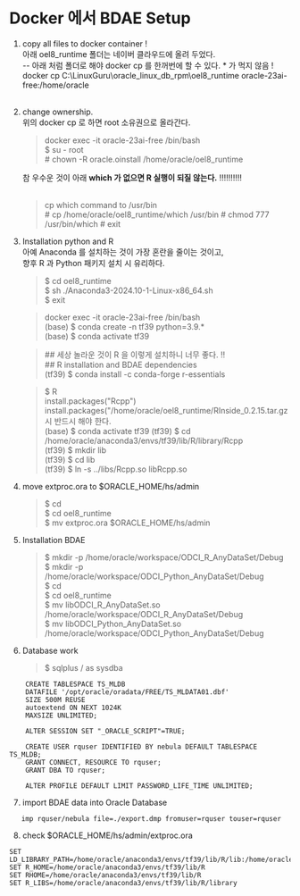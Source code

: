 # Docker 에서 BDAE Setup

1.  copy all files to docker container !<br>
    아래 oel8_runtime 폴더는 네이버 클라우드에 올려 두었다.<br>
    -- 아래 처럼 폴더로 해야 docker cp 를 한꺼번에 할 수 있다. * 가 먹지 않음 !<br>
    docker cp C:\LinuxGuru\oracle_linux_db_rpm\oel8_runtime oracle-23ai-free:/home/oracle<br><br>

2.  change ownership.<br>
    위의 docker cp 로 하면 root 소유권으로 올라간다.<br>
    > docker exec -it oracle-23ai-free /bin/bash<br>
    > $ su - root<br>
    > \# chown -R oracle.oinstall /home/oracle/oel8_runtime<br>
    
    참 우수운 것이 아래 **which 가 없으면 R 실행이 되질 않는다.** !!!!!!!!!!<br><br>
    > cp which command to /usr/bin<br>
    > \# cp /home/oracle/oel8_runtime/which /usr/bin
    > \# chmod 777 /usr/bin/which
    > \# exit

3. Installation python and R<br>
    아예 Anaconda 를 설치하는 것이 가장 혼란을 줄이는 것이고,<br>
    향후 R 과 Python 패키지 설치 시 유리하다.<br>
    > $ cd oel8_runtime<br>
    > $ sh ./Anaconda3-2024.10-1-Linux-x86_64.sh<br>
    > $ exit<br>

    > docker exec -it oracle-23ai-free /bin/bash<br>
    > (base) $ conda create -n tf39 python=3.9.*<br>
    > (base) $ conda activate tf39<br>
    
    > \## 세상 놀라운 것이 R 을 이렇게 설치하니 너무 좋다. !!<br>
    > \## R installation and BDAE dependencies<br>
    > (tf39)  $ conda install -c conda-forge r-essentials<br>

    > $ R<br>
    > install.packages("Rcpp")<br>
    > install.packages("/home/oracle/oel8_runtime/RInside_0.2.15.tar.gz시 반드시 해야 한다.<br>
    > (base)  $ conda activate tf39
    > (tf39)  $ cd /home/oracle/anaconda3/envs/tf39/lib/R/library/Rcpp<br>
    > (tf39)  $ mkdir lib<br>
    > (tf39)  $ cd lib<br>
    > (tf39)  $ ln -s ../libs/Rcpp.so libRcpp.so<br>
    

4.  move extproc.ora to $ORACLE_HOME/hs/admin<br>

    > $ cd<br>
    > $ cd oel8_runtime<br>
    > $ mv extproc.ora  $ORACLE_HOME/hs/admin<br>

5. Installation BDAE<br>
    > $ mkdir -p /home/oracle/workspace/ODCI_R_AnyDataSet/Debug<br>
    > $ mkdir -p /home/oracle/workspace/ODCI_Python_AnyDataSet/Debug<br>
    > $ cd <br>
    > $ cd oel8_runtime<br>
    > $ mv libODCI_R_AnyDataSet.so /home/oracle/workspace/ODCI_R_AnyDataSet/Debug<br>
    > $ mv libODCI_Python_AnyDataSet.so /home/oracle/workspace/ODCI_Python_AnyDataSet/Debug<br>

6. Database work<br>
    > $ sqlplus / as sysdba<br>
```
	CREATE TABLESPACE TS_MLDB 
	DATAFILE '/opt/oracle/oradata/FREE/TS_MLDATA01.dbf'
	SIZE 500M REUSE
	autoextend ON NEXT 1024K
	MAXSIZE UNLIMITED;

	ALTER SESSION SET "_ORACLE_SCRIPT"=TRUE;

	CREATE USER rquser IDENTIFIED BY nebula DEFAULT TABLESPACE TS_MLDB;
	GRANT CONNECT, RESOURCE TO rquser;
	GRANT DBA TO rquser;
     
  	ALTER PROFILE DEFAULT LIMIT PASSWORD_LIFE_TIME UNLIMITED;
```
7. import BDAE data into Oracle Database
  ```
     imp rquser/nebula file=./export.dmp fromuser=rquser touser=rquser
  ```
8. check $ORACLE_HOME/hs/admin/extproc.ora
```
SET LD_LIBRARY_PATH=/home/oracle/anaconda3/envs/tf39/lib/R/lib:/home/oracle/anaconda3/envs/tf39/lib/R/library/RInside/lib:/home/oracle/anaconda3/envs/tf39/lib/R/library/Rcpp/lib:/home/oracle/anaconda3/envs/tf39/lib:/opt/oracle/product/23ai/dbhomeFree/lib
SET R_HOME=/home/oracle/anaconda3/envs/tf39/lib/R
SET RHOME=/home/oracle/anaconda3/envs/tf39/lib/R
SET R_LIBS=/home/oracle/anaconda3/envs/tf39/lib/R/library
```
